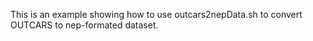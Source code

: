 This is an example showing how to use outcars2nepData.sh to convert OUTCARS to nep-formated dataset. 
